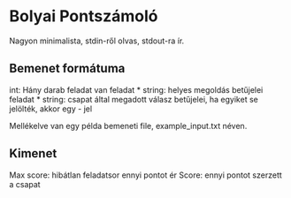 ﻿# Bolyai Pontszámoló

Nagyon minimalista, stdin-ről olvas, stdout-ra ír.

## Bemenet formátuma

int: Hány darab feladat van
feladat * string: helyes megoldás betűjelei 
feladat * string: csapat által megadott válasz betűjelei, ha egyiket se jelölték, akkor egy - jel

Mellékelve van egy példa bemeneti file, example_input.txt néven.

## Kimenet

Max score: hibátlan feladatsor ennyi pontot ér
Score: ennyi pontot szerzett a csapat
